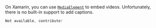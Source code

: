 On Xamarin, you can use [`MediaElement`](https://docs.microsoft.com/en-us/xamarin/community-toolkit/views/mediaelement) to embed videos. Unfortunately, there is no built-in support to add captions.

```csharp
Not available, contribute!
```
